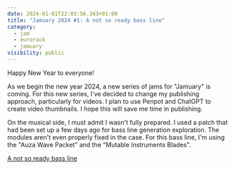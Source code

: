 ```yaml
---
date: 2024-01-01T22:03:56.343+01:00
title: "Jamuary 2024 #1: A not so ready bass line"
category:
  - jam
  - eurorack
  - jamuary
visibility: public
---
```


Happy New Year to everyone!

As we begin the new year 2024, a new series of jams for "Jamuary" is coming. For this new series, I've decided to change my publishing approach, particularly for videos. I plan to use Penpot and ChatGPT to create video thumbnails. I hope this will save me time in publishing.

On the musical side, I must admit I wasn't fully prepared. I used a patch that had been set up a few days ago for bass line generation exploration. The modules aren't even properly fixed in the case. For this bass line, I'm using the "Auza Wave Packet" and the "Mutable Instruments Blades".

[A not so ready bass line](https://vimeo.com/899073484)
